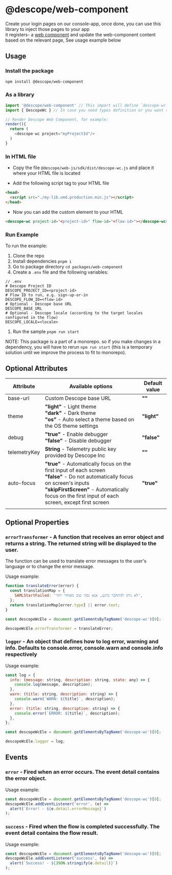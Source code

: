 # @descope/web-component

Create your login pages on our console-app, once done, you can use this library to inject those pages to your app</br>
it registers- a [web component](https://developer.mozilla.org/en-US/docs/Web/Web_Components) and update the web-component content based on the relevant page,
See usage example below

## Usage

### Install the package

```bash
npm install @descope/web-component
```

### As a library

```js
import '@descope/web-component' // This import will define `descope-wc` custom element
import { DescopeWc } // In case you need types definition or you want to use the class directly

// Render Descope Web Component, for example:
render(){
  return (
    <descope-wc project="myProjectId"/>
  )
}
```

### In HTML file

- Copy the file `@descope/web-js/sdk/dist/descope-wc.js` and place it where your HTML file is located

- Add the following script tag to your HTML file

```html
<head>
  <script src="./my-lib.umd.production.min.js"></script>
</head>
```

- Now you can add the custom element to your HTML

```html
<descope-wc project-id="<project-id>" flow-id="<flow-id>"></descope-wc>
```

### Run Example

To run the example:

1. Clone the repo
1. Install dependencies `pnpm i`
1. Go to package directory `cd packages/web-component`
1. Create a `.env` file and the following variables:

```env
// .env
# Descope Project ID
DESCOPE_PROJECT_ID=<project-id>
# Flow ID to run, e.g. sign-up-or-in
DESCOPE_FLOW_ID=<flow-id>
# Optional - Descope base URL
DESCOPE_BASE_URL
# Optional - Descope locale (according to the target locales configured in the flow)
DESCOPE_LOCALE=<locale>
```

1. Run the sample `pnpm run start`

NOTE: This package is a part of a monorepo. so if you make changes in a dependency, you will have to rerun `npm run start` (this is a temporary solution until we improve the process to fit to monorepo).

## Optional Attributes

| Attribute    | Available options                                                                                                                                                                                                                         | Default value |
| ------------ | ----------------------------------------------------------------------------------------------------------------------------------------------------------------------------------------------------------------------------------------- | ------------- |
| base-url     | Custom Descope base URL                                                                                                                                                                                                                   | **""**        |
| theme        | **"light"** - Light theme</br>**"dark"** - Dark theme</br>**"os"** - Auto select a theme based on the OS theme settings                                                                                                                   | **"light"**   |
| debug        | **"true"** - Enable debugger</br>**"false"** - Disable debugger                                                                                                                                                                           | **"false"**   |
| telemetryKey | **String** - Telemetry public key provided by Descope Inc                                                                                                                                                                                 | **""**        |
| auto-focus   | **"true"** - Automatically focus on the first input of each screen</br>**"false"** - Do not automatically focus on screen's inputs</br>**"skipFirstScreen"** - Automatically focus on the first input of each screen, except first screen | **"true"**    |
|              |                                                                                                                                                                                                                                           |               |

## Optional Properties

### `errorTransformer` - A function that receives an error object and returns a string. The returned string will be displayed to the user.

The function can be used to translate error messages to the user's language or to change the error message.

Usage example:

```javascript
function translateError(error) {
  const translationMap = {
    SAMLStartFailed: 'לא ניתן להתחבר כרגע, אנא נסה שוב מאוחר יותר',
  };
  return translationMap[error.type] || error.text;
}

const descopeWcEle = document.getElementsByTagName('descope-wc')[0];

descopeWcEle.errorTransformer = translateError;
```

### `logger` - An object that defines how to log error, warning and info. Defaults to console.error, console.warn and console.info respectively

Usage example:

```javascript
const log = {
  info: (message: string, description: string, state: any) => {
    console.log(message, description);
  },
  warn: (title: string, description: string) => {
    console.warn(`WARN: ${title}`, description);
  },
  error: (title: string, description: string) => {
    console.error(`ERROR: ${title}`, description);
  },
};

const descopeWcEle = document.getElementsByTagName('descope-wc')[0];

descopeWcEle.logger = log;
```

## Events

### `error` - Fired when an error occurs. The event detail contains the error object.

Usage example:

```javascript
const descopeWcEle = document.getElementsByTagName('descope-wc')[0];
descopeWcEle.addEventListener('error', (e) =>
  alert(`Error! - ${e.detail.errorMessage}`)
);
```

### `success` - Fired when the flow is completed successfully. The event detail contains the flow result.

Usage example:

```javascript
const descopeWcEle = document.getElementsByTagName('descope-wc')[0];
descopeWcEle.addEventListener('success', (e) =>
  alert(`Success! - ${JSON.stringify(e.detail)}`)
);
```
